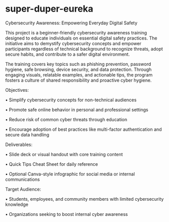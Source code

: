 # super-duper-eureka

Cybersecurity Awareness: Empowering Everyday Digital Safety

This project is a beginner-friendly cybersecurity awareness training designed to educate individuals on essential digital safety practices. The initiative aims to demystify cybersecurity concepts and empower participants regardless of technical background to recognize threats, adopt secure habits, and contribute to a safer digital environment.

The training covers key topics such as phishing prevention, password hygiene, safe browsing, device security, and data protection. Through engaging visuals, relatable examples, and actionable tips, the program fosters a culture of shared responsibility and proactive cyber hygiene.

Objectives:

• 	Simplify cybersecurity concepts for non-technical audiences

• 	Promote safe online behavior in personal and professional settings

• 	Reduce risk of common cyber threats through education

• 	Encourage adoption of best practices like multi-factor authentication and secure data handling

Deliverables:

• 	Slide deck or visual handout with core training content

• 	Quick Tips Cheat Sheet for daily reference

• 	Optional Canva-style infographic for social media or internal communications

Target Audience:

• 	Students, employees, and community members with limited cybersecurity knowledge

• 	Organizations seeking to boost internal cyber awareness

